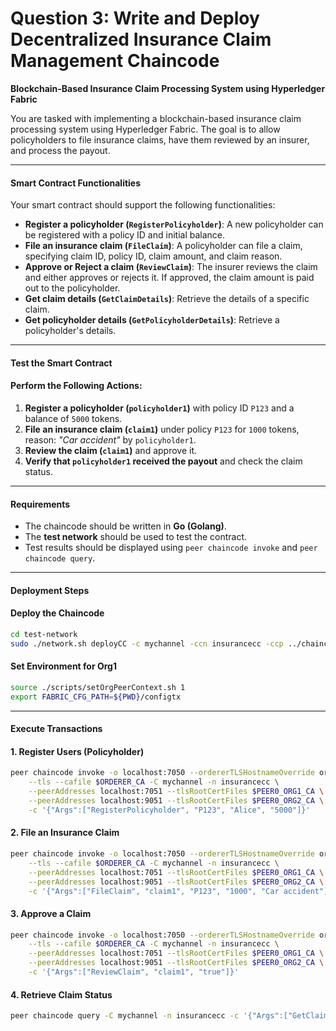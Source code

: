 # Question 3: Write and Deploy Decentralized Insurance Claim Management Chaincode

**Blockchain-Based Insurance Claim Processing System using Hyperledger Fabric**

You are tasked with implementing a blockchain-based insurance claim processing system using Hyperledger Fabric. The goal is to allow policyholders to file insurance claims, have them reviewed by an insurer, and process the payout.

***

#### **Smart Contract Functionalities**

Your smart contract should support the following functionalities:

* **Register a policyholder (`RegisterPolicyholder`)**: A new policyholder can be registered with a policy ID and initial balance.
* **File an insurance claim (`FileClaim`)**: A policyholder can file a claim, specifying claim ID, policy ID, claim amount, and claim reason.
* **Approve or Reject a claim (`ReviewClaim`)**: The insurer reviews the claim and either approves or rejects it. If approved, the claim amount is paid out to the policyholder.
* **Get claim details (`GetClaimDetails`)**: Retrieve the details of a specific claim.
* **Get policyholder details (`GetPolicyholderDetails`)**: Retrieve a policyholder's details.

***

#### **Test the Smart Contract**

#### **Perform the Following Actions:**

1. **Register a policyholder (`policyholder1`)** with policy ID `P123` and a balance of `5000` tokens.
2. **File an insurance claim (`claim1`)** under policy `P123` for `1000` tokens, reason: _"Car accident"_ by `policyholder1`.
3. **Review the claim (`claim1`)** and approve it.
4. **Verify that `policyholder1` received the payout** and check the claim status.

***

#### **Requirements**

* The chaincode should be written in **Go (Golang)**.
* The **test network** should be used to test the contract.
* Test results should be displayed using `peer chaincode invoke` and `peer chaincode query`.

***

#### **Deployment Steps**

#### **Deploy the Chaincode**

```bash
cd test-network
sudo ./network.sh deployCC -c mychannel -ccn insurancecc -ccp ../chaincode -ccl go
```

#### **Set Environment for Org1**

```bash
source ./scripts/setOrgPeerContext.sh 1
export FABRIC_CFG_PATH=${PWD}/configtx
```

***

#### **Execute Transactions**

#### **1. Register Users (Policyholder)**

```bash
peer chaincode invoke -o localhost:7050 --ordererTLSHostnameOverride orderer.example.com \
    --tls --cafile $ORDERER_CA -C mychannel -n insurancecc \
    --peerAddresses localhost:7051 --tlsRootCertFiles $PEER0_ORG1_CA \
    --peerAddresses localhost:9051 --tlsRootCertFiles $PEER0_ORG2_CA \
    -c '{"Args":["RegisterPolicyholder", "P123", "Alice", "5000"]}'
```

#### **2. File an Insurance Claim**

```bash
peer chaincode invoke -o localhost:7050 --ordererTLSHostnameOverride orderer.example.com \
    --tls --cafile $ORDERER_CA -C mychannel -n insurancecc \
    --peerAddresses localhost:7051 --tlsRootCertFiles $PEER0_ORG1_CA \
    --peerAddresses localhost:9051 --tlsRootCertFiles $PEER0_ORG2_CA \
    -c '{"Args":["FileClaim", "claim1", "P123", "1000", "Car accident"]}'
```

#### **3. Approve a Claim**

```bash
peer chaincode invoke -o localhost:7050 --ordererTLSHostnameOverride orderer.example.com \
    --tls --cafile $ORDERER_CA -C mychannel -n insurancecc \
    --peerAddresses localhost:7051 --tlsRootCertFiles $PEER0_ORG1_CA \
    --peerAddresses localhost:9051 --tlsRootCertFiles $PEER0_ORG2_CA \
    -c '{"Args":["ReviewClaim", "claim1", "true"]}'
```

#### **4. Retrieve Claim Status**

```bash
peer chaincode query -C mychannel -n insurancecc -c '{"Args":["GetClaimDetails","claim1"]}'
```
